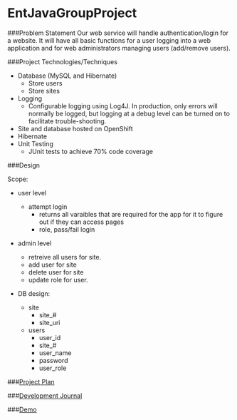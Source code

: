 # EntJavaGroupProject

###Problem Statement
Our web service will handle authentication/login for a website. It will have all basic functions for a user logging into a web application and for web administrators managing users (add/remove users).

###Project Technologies/Techniques
* Database (MySQL and Hibernate)
	- Store users
	- Store sites
* Logging
  * Configurable logging using Log4J. In production, only errors will normally be logged, but logging at a debug level can be turned on to facilitate trouble-shooting. 
* Site and database hosted on OpenShift
* Hibernate
* Unit Testing
  * JUnit tests to achieve 70% code coverage


###Design

Scope:
* user level
  * attempt login
    * returns all varaibles that are required for the app for it to figure out if they can access pages
    * role, pass/fail login
* admin level
  * retreive all users for site.
  * add user for site
  * delete user for site
  * update role for user.

* DB design:
  * site
    * site_#
    * site_uri
  * users
    * user_id
    * site_#
    * user_name
    * password
    * user_role

###[Project Plan](projectplan.md)


###[Development Journal](journal.md)

###[Demo](http://tomcatserver2-demosphere.rhcloud.com/EntGroupProj_Web/description.html)
